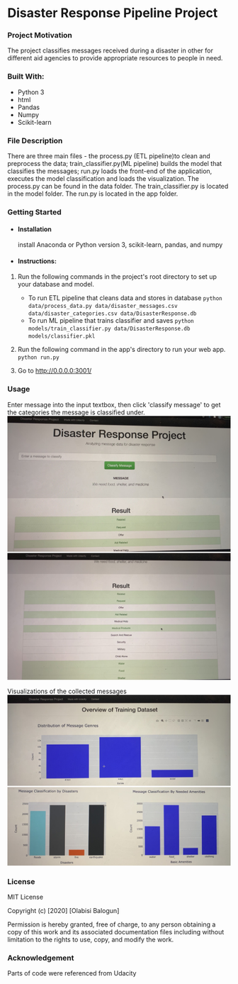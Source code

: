 # Disaster Response Pipeline Project
### Project Motivation
The project classifies messages received during a disaster in other for different aid agencies to provide 
appropriate resources to people in need.

### Built With:
* Python 3
* html
* Pandas
* Numpy
* Scikit-learn

### File Description
There are three main files - the process.py (ETL pipeline)to clean and preprocess the data; train_classifier.py(ML pipeline) builds the model that classifies the messages; run.py loads the front-end of the application, executes the model classification and loads the visualization.
The process.py can be found in the data folder. The train_classifier.py is located in the model folder. The run.py is located in the app folder.

### Getting Started
* #### Installation
    install Anaconda or Python version 3, scikit-learn, pandas, and numpy

* #### Instructions:
1. Run the following commands in the project's root directory to set up your database and model.

    - To run ETL pipeline that cleans data and stores in database
        `python data/process_data.py data/disaster_messages.csv data/disaster_categories.csv data/DisasterResponse.db`
    - To run ML pipeline that trains classifier and saves
        `python models/train_classifier.py data/DisasterResponse.db models/classifier.pkl`

2. Run the following command in the app's directory to run your web app.
    `python run.py`

3. Go to http://0.0.0.0:3001/

### Usage
Enter message into the input textbox, then click 'classify message' to get the categories the message is classified under.
![](images/web_app.jpg)
![](images/web_app2.jpg)

Visualizations of the collected messages
![](images/plot1.jpg)
![](images/plot.jpg)


### License
MIT License

Copyright (c) [2020] [Olabisi Balogun]

Permission is hereby granted, free of charge, to any person obtaining a copy of this work and its associated documentation files including without
limitation to the rights to use, copy, and modify the work.


### Acknowledgement
Parts of code were referenced from Udacity

